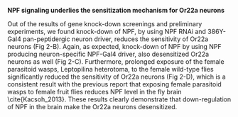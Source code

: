**NPF signaling underlies the sensitization mechanism for Or22a neurons**

Out of the results of gene knock-down screenings and preliminary experiments, we found knock-down of NPF, by using NPF RNAi and 386Y-Gal4 pan-peptidergic neuron driver, reduces the sensitivity of Or22a neurons (Fig 2-B). Again, as expected, knock-down of NPF by using NPF producing neuron-specific NPF-Gal4 driver, also desensitized Or22a neurons as well (Fig 2-C). Furthermore, prolonged exposure of the female parasitoid wasps, Leptopilina heterotoma, to the female wild-type flies significantly reduced the sensitivity of Or22a neurons (Fig 2-D), which is a consistent result with the previous report that exposing female parasitoid wasps to female fruit flies reduces NPF level in the fly brain \cite{Kacsoh_2013}. These results clearly demonstrate that down-regulation of NPF in the brain make the Or22a neurons desensitized.
